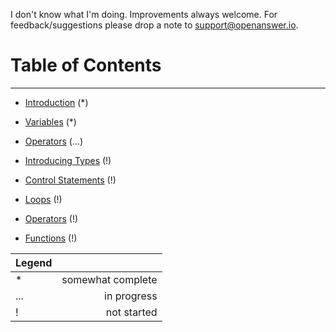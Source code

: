 
I don't know what I'm doing. Improvements always welcome. For feedback/suggestions please drop a note to [support@openanswer.io](mailto:support@openanswer.io).

# Table of Contents
* * *

* [Introduction](intro.md) (*)

* [Variables](variables.md) (*)

* [Operators](operators_intro.md) (...)

* [Introducing Types](types_intro.md) (!)

* [Control Statements](control_statements.md) (!)

* [Loops](loops.md) (!)

* [Operators](operators.md) (!)

* [Functions](functions_intro.md) (!)


| Legend |                   |
|:-------|------------------:|
| *      | somewhat complete |
| ...    | in progress       |
| !      | not started       |
